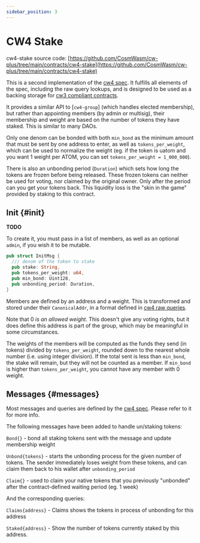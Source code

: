 ```yaml
---
sidebar_position: 3
---
```


# CW4 Stake

cw4-stake source
code: [https://github.com/CosmWasm/cw-plus/tree/main/contracts/cw4-stake](https://github.com/CosmWasm/cw-plus/tree/main/contracts/cw4-stake)

This is a second implementation of the [cw4 spec](spec.md). It fulfills all elements of the spec, including the raw
query lookups, and is designed to be used as a backing storage for
[cw3 compliant contracts](../cw3/spec.md).

It provides a similar API to [`cw4-group`] (which handles elected membership), but rather than appointing members (by
admin or multisig), their membership and weight are based on the number of tokens they have staked. This is similar to
many DAOs.

Only one denom can be bonded with both `min_bond` as the minimum amount that must be sent by one address to enter, as
well as `tokens_per_weight`, which can be used to normalize the weight (eg. if the token is uatom and you want 1 weight
per ATOM, you can set `tokens_per_weight = 1_000_000`).

There is also an unbonding period (`Duration`) which sets how long the tokens are frozen before being released. These
frozen tokens can neither be used for voting, nor claimed by the original owner. Only after the period can you get your
tokens back. This liquidity loss is the "skin in the game"
provided by staking to this contract.

## Init {#init}

**TODO**

To create it, you must pass in a list of members, as well as an optional
`admin`, if you wish it to be mutable.

```rust
pub struct InitMsg {
  /// denom of the token to stake
  pub stake: String,
  pub tokens_per_weight: u64,
  pub min_bond: Uint128,
  pub unbonding_period: Duration,
}
```

Members are defined by an address and a weight. This is transformed and stored under their `CanonicalAddr`, in a format
defined in
[cw4 raw queries](spec.md#raw).

Note that 0 *is an allowed weight*. This doesn't give any voting rights, but it does define this address is part of the
group, which may be meaningful in some circumstances.

The weights of the members will be computed as the funds they send
(in tokens) divided by `tokens_per_weight`, rounded down to the nearest whole number (i.e. using integer division). If
the total sent is less than
`min_bond`, the stake will remain, but they will not be counted as a member. If `min_bond` is higher
than `tokens_per_weight`, you cannot have any member with 0 weight.

## Messages {#messages}

Most messages and queries are defined by the
[cw4 spec](spec.md). Please refer to it for more info.

The following messages have been added to handle un/staking tokens:

`Bond{}` - bond all staking tokens sent with the message and update membership weight

`Unbond{tokens}` - starts the unbonding process for the given number of tokens. The sender immediately loses weight from
these tokens, and can claim them back to his wallet after `unbonding_period`

`Claim{}` - used to claim your native tokens that you previously "unbonded"
after the contract-defined waiting period (eg. 1 week)

And the corresponding queries:

`Claims{address}` - Claims shows the tokens in process of unbonding for this address

`Staked{address}` - Show the number of tokens currently staked by this address.
